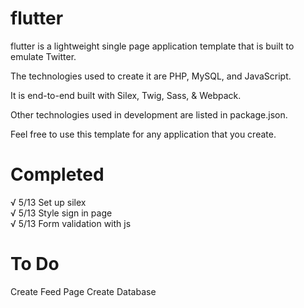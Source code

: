 # flutter

flutter is a lightweight single page application template that is built to emulate Twitter.

The technologies used to create it are PHP, MySQL, and JavaScript.

It is end-to-end built with Silex, Twig, Sass, & Webpack.

Other technologies used in development are listed in package.json.

Feel free to use this template for any application that you create.

# Completed
√ 5/13 Set up silex <br />
√ 5/13 Style sign in page <br />
√ 5/13 Form validation with js <br />

# To Do
Create Feed Page
Create Database
